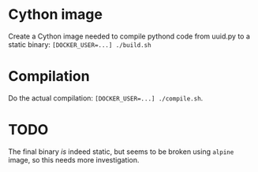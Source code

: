 # Cython image

Create a Cython image needed to compile pythond code from uuid.py to a static binary: `[DOCKER_USER=...] ./build.sh`

# Compilation

Do the actual compilation: `[DOCKER_USER=...] ./compile.sh`.

# TODO

The final binary *is* indeed static, but seems to be broken using `alpine` image, so  this needs more investigation.
